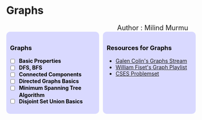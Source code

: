 # **Graphs**

<div align="right" style="margin-right: 20px; font-size: 18px;">Author : Milind Murmu</div>

<!-- * ------------- Content 6 ------------- -->
<div style="display: flex; justify-content: space-between;">

<div style="width: 45%; background-color: #d9d9ff; padding: 10px; border-radius: 10px; color: #000000;">

### Graphs
- [ ] **Basic Properties**
- [ ] **DFS, BFS**
- [ ] **Connected Components**
- [ ] **Directed Graphs Basics**
- [ ] **Minimum Spanning Tree Algorithm**
- [ ] **Disjoint Set Union Basics**

</div>

<div style="width: 45%; background-color: #d9d9ff; padding: 10px; border-radius: 10px; color: #000000;">

### Resources for Graphs
- [Galen Colin's Graphs Stream](https://www.youtube.com)
- [William Fiset's Graph Playlist](https://www.youtube.com)
- [CSES Problemset](https://cses.fi/problemset/)

</div>

</div>
